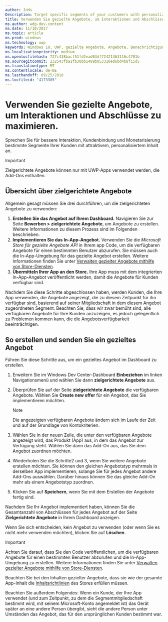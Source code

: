 ```yaml
---
author: JnHs
Description: Target specific segments of your customers with personalized content to increase engagement, retention, and monetization.
title: Verwenden Sie gezielte Angebote, um Interaktionen und Abschlüsse zu maximieren.
ms.author: wdg-dev-content
ms.date: 11/10/2017
ms.topic: article
ms.prod: windows
ms.technology: uwp
keywords: Windows 10, UWP, gezielte Angebote, Angebote, Benachrichtigungen
ms.localizationpriority: medium
ms.openlocfilehash: 727c438bacf51fd2ead03df72421363116c4701b
ms.sourcegitcommit: 232543fba1fb30bb1489b053310ed6bd4b8f15d5
ms.translationtype: MT
ms.contentlocale: de-DE
ms.lasthandoff: 09/25/2018
ms.locfileid: "4173385"
---
```

# <a name="use-targeted-offers-to-maximize-engagement-and-conversions"></a>Verwenden Sie gezielte Angebote, um Interaktionen und Abschlüsse zu maximieren.

Sprechen Sie für bessere Interaktion, Kundenbindung und Monetarisierung bestimmte Segmente Ihrer Kunden mit attraktivem, personalisiertem Inhalt an.

> [!IMPORTANT]
> Zielgerichtete Angebote können nur mit UWP-Apps verwendet werden, die Add-Ons enthalten.

## <a name="targeted-offer-overview"></a>Übersicht über zielgerichtete Angebote

Allgemein gesagt müssen Sie drei durchführen, um die zielgerichteten Angebote zu verwenden:

1. **Erstellen Sie das Angebot auf Ihrem Dashboard.** Navigieren Sie zur Seite **Bewerben > zielgerichtete Angebote**, um Angebote zu erstellen. Weitere Informationen zu diesem Prozess sind im Folgenden beschrieben.
2. **Implementieren Sie das In-App-Angebot.** Verwenden Sie die *Microsoft Store für gezielte Angebote API* in Ihrem app Code, um die verfügbaren Angebote für einen bestimmten Benutzer abzurufen. Sie müssen auch die In-App-Umgebung für das gezielte Angebot erstellen. Weitere Informationen finden Sie unter [Verwalten gezielter Angebote mithilfe von Store-Diensten](../monetize/manage-targeted-offers-using-windows-store-services.md).
3. **Übermitteln Ihrer App an den Store.** Ihre App muss mit dem integrierten In-App-Angebot veröffentlicht werden, damit die Angebote für Kunden verfügbar sind.

Nachdem Sie diese Schritte abgeschlossen haben, werden Kunden, die Ihre App verwenden, die Angebote angezeigt, die zu diesem Zeitpunkt für ihn verfügbar sind, basierend auf seiner Mitgliedschaft in dem diesem Angebot zugeordneten Segment. Beachten Sie, dass wir zwar bemüht sind, alle verfügbaren Angebote für Ihre Kunden anzuzeigen, es jedoch gelegentlich zu Problemen kommen kann, die die Angebotsverfügbarkeit beeinträchtigen.


## <a name="to-create-and-send-a-targeted-offer"></a>So erstellen und senden Sie ein gezieltes Angebot

Führen Sie diese Schritte aus, um ein gezieltes Angebot im Dashboard zu erstellen.

1.  Erweitern Sie im Windows Dev Center-Dashboard **Einbeziehen** im linken Navigationsmenü und wählen Sie dann **zielgerichtete Angebote** aus.
2.  Überprüfen Sie auf der Seite **zielgerichtete Angebote** die verfügbaren Angebote. Wählen Sie **Create new offer** für ein Angebot, das Sie implementieren möchten.

    > [!NOTE]
    > Die angezeigten verfügbaren Angebote ändern sich im Laufe der Zeit und auf der Grundlage von Kontokriterien.

3.  Wählen Sie in der neuen Zeile, die unter den verfügbaren Angebote angezeigt wird, das Produkt (App) aus, in dem das Angebot zur Verfügung steht. Wählen Sie dann das Add-On aus, das Sie dem Angebot zuordnen möchten.
4.  Wiederholen Sie die Schritte2 und 3, wenn Sie weitere Angebote erstellen möchten. Sie können den gleichen Angebotstyp mehrmals in derselben App implementieren, solange Sie für jedes Angebot andere Add-Ons auswählen. Darüber hinaus können Sie das gleiche Add-On mehr als einem Angebotstyp zuordnen.
5.  Klicken Sie auf **Speichern**, wenn Sie mit dem Erstellen der Angebote fertig sind.

Nachdem Sie Ihr Angebot implementiert haben, können Sie die Gesamtanzahl von Abschlüssen für jedes Angebot auf der Seite **Zielgerichtete Angebote** in Ihrem Dashboard anzeigen.

Wenn Sie sich entscheiden, kein Angebot zu verwenden (oder wenn Sie es nicht mehr verwenden möchten), klicken Sie auf **Löschen**.

> [!IMPORTANT]
> Achten Sie darauf, dass Sie den Code veröffentlichen, um die verfügbaren Angebote für einen bestimmten Benutzer abzurufen und die In-App-Umgebung zu erstellen. Weitere Informationen finden Sie unter [Verwalten gezielter Angebote mithilfe von Store-Diensten](../monetize/manage-targeted-offers-using-windows-store-services.md).
>
> Beachten Sie bei den Inhalten gezielter Angebote, dass sie wie der gesamte App-Inhalt die [Inhaltsrichtlinien](https://docs.microsoft.com/en-us/legal/windows/agreements/store-policies) des Stores erfüllen müssen.
>
> Beachten Sie außerdem Folgendes: Wenn ein Kunde, der Ihre App verwendet (und zum Zeitpunkt, zu dem die Segmentmitgliedschaft bestimmt wird, mit seinem Microsoft-Konto angemeldet ist) das Gerät später an eine andere Person übergibt, sieht die andere Person unter Umständen das Angebot, das für den ursprünglichen Kunden bestimmt war.
